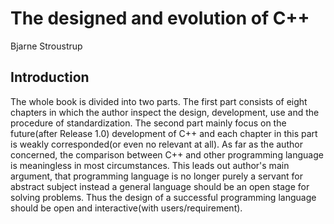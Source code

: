 # The designed and evolution of C++

Bjarne Stroustrup

## Introduction

The whole book is divided into two parts. The first part consists of eight chapters in which the author inspect the design, development, use and the procedure of standardization. The second part mainly focus on the future(after Release 1.0) development of C++ and each chapter in this part is weakly corresponded(or even no relevant at all).
As far as the author concerned, the comparison between C++ and other programming language is meaningless in most circumstances. This leads out author's main argument, that programming language is no longer purely a servant for abstract subject instead a general language should be an open stage for solving problems. Thus the design of a successful programming language should be open and interactive(with users/requirement).
